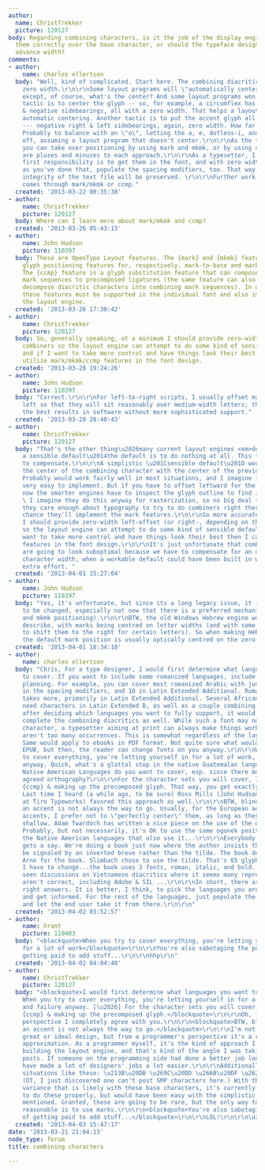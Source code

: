 ```yaml
---
author:
  name: ChristTrekker
  picture: 120127
body: Regarding combining characters, is it the job of the display engine to position
  them correctly over the base character, or should the typeface designer use a negative
  advance width?
comments:
- author:
    name: charles ellertson
  body: "Well, kind of complicated. Start here. The combining diacritics should have
    zero width.\r\n\r\nSome layout programs will \"automatically center\" them --
    except, of course, what's the center? And some layout programs won't. \r\n\r\nOne
    tactic is to center the glyph -- so, for example, a circumflex has equal positive
    & negative sidebearings, all with a zero width. That helps a layout program with
    automatic centering. Another tactic is to put the accent glyph all to the left
    --- negative right & left sidebearings, again, zero width. How far to the left?
    Probably to balance with an \"o\", letting the a, e, dotless-i, and u be a little
    off, assuming a layout program that doesn't center.\r\n\r\nAs the type designer,
    you can take over positioning by using mark and mkmk, or by using ccmp. There
    are pluses and minuses to each approach.\r\n\r\nAs a typesetter, I'd say your
    first responsibility is to get them in the font, and with zero width. As long
    as you've done that, populate the spacing modifiers, too. That way, the syntactical
    integrity of the text file will be preserved. \r\n\r\nFurther work on appearance
    comes through mark/mkmk or ccmp."
  created: '2013-03-22 00:35:38'
- author:
    name: ChristTrekker
    picture: 120127
  body: Where can I learn more about mark/mkmk and ccmp?
  created: '2013-03-26 05:43:13'
- author:
    name: John Hudson
    picture: 110397
  body: These are OpenType Layout features. The {mark} and {mkmk} features are dynamic
    glyph positioning features for, respectively, mark-to-base and mark-to-mark attachments.
    The {ccmp} feature is a glyph substitution feature that can compose combining
    mark sequences to precomposed ligatures (the same feature can also be used to
    decompose diacritic characters into combining mark sequences). In order to work,
    these features must be supported in the individual font and also implemented by
    the layout engine.
  created: '2013-03-26 17:30:42'
- author:
    name: ChristTrekker
    picture: 120127
  body: So, generally speaking, at a minimum I should provide zero-width centered
    combiners so the layout engine can attempt to do some kind of sensible default,
    and if I want to take more control and have things look their best then I can
    utilize mark/mkmk/ccmp features in the font design.
  created: '2013-03-28 19:24:26'
- author:
    name: John Hudson
    picture: 110397
  body: "Correct.\r\n\r\nFor left-to-right scripts, I usually offset marks to the
    left so that they will sit reasonably over medium-width letters; this provides
    the best results in software without more sophisticated support."
  created: '2013-03-28 20:40:43'
- author:
    name: ChristTrekker
    picture: 120127
  body: "That's the other thing\u2026many current layout engines <em>don't</em> have
    a sensible default\u2014the default is to do nothing at all. This forces the designer
    to compensate.\r\n\r\nA simplistic \u201Csensible default\u201D would be align
    the center of the combining character with the center of the previous character.
    Probably would work fairly well in most situations, and I imagine it would be
    very easy to implement. But if you have to offset leftward for the braindead engines,
    now the smarter engines have to inspect the glyph outline to find its \u201Ccenter\u201D.
    \ I imagine they do this anyway for rasterization, so no big deal there, and if
    they care enough about typography to try to do combiners right there's a fair
    chance they'll implement the mark features.\r\n\r\nSo more accurately, at a minimum
    I should provide zero-width left-offset (or right-, depending on the script) combiners
    so the layout engine can attempt to do some kind of sensible default, and if I
    want to take more control and have things look their best then I can utilize mark/mkmk/ccmp
    features in the font design.\r\n\r\nIt's just unfortunate that combined characters
    are going to look suboptimal because we have to compensate for an unknown base
    character width, when a workable default could have been built in with little
    extra effort. "
  created: '2013-04-01 15:27:04'
- author:
    name: John Hudson
    picture: 110397
  body: "Yes, it's unfortunate, but since its a long legacy issue, it isn't likely
    to be changed, especially not now that there is a preferred mechanism (GPOS mark
    and mkmk positioning).\r\n\r\nBTW, the old Windows Hebrew engine works as you
    describe, with marks being centred on letter widths (and with some built in cleverness
    to shift them to the right for certain letters). So when making Hebrew fonts,
    the default mark position is usually optically centred on the zero-width."
  created: '2013-04-01 18:34:18'
- author:
    name: charles ellertson
  body: "Chris, For a type designer, I would first determine what languages you want
    to cover. If you want to include some romanized languages, include that in your
    planning. For example, you can cover most romanized Arabic with just 4 characters
    in the spacing modifiers, and 10 in Latin Extended Additional. Romanized \"Sanskrit\"
    takes more, primarily in Latin Extended Additional. Several African languages
    need characters in Latin Extended B, as well as a couple combining diacritics.\r\n\r\nAnyway,
    after deciding which languages you want to fully support, it would be kind to
    complete the combining diacritics as well. While such a font may not have every
    character, a typesetter aiming at print can always make things work, if there
    aren't too many occurrences. This is somewhat regardless of the layout program.
    Same would apply to ebooks in PDF format. Not quite sure what would happen in
    EPUB, but then, the reader can change fonts on you anyway.\r\n\r\nWhen you try
    to cover everything, you're letting yourself in for a lot of work, and failure
    anyway. Quick, what's a glottal stop in the native Guatemalan language? How many
    Native American Languages do you want to cover, esp. since there may not be an
    agreed orthography?\r\n\r\nFor the character sets you will cover, I prefer using
    {ccmp} & making up the precomposed glyph. That way, you get exactly what you want.
    Last time I heard (a while ago, to be sure) Ross Mills (John Hudson's partner
    at Tiro Typeworks) favored this approach as well.\r\n\r\nBTW, blindly centering
    an accent is not always the way to go. Usually, for the European acute & grave
    accents, I prefer not to \"perfectly center\" them, as long as they aren't too
    shallow. Adam Twardoch has written a nice piece on the use of the ogonek for Polish.
    Probably, but not necessarily, it's OK to use the same ogonek positioning for
    the Native American languages that also use it...\r\n\r\nEverybody but the typesetter
    gets a say. We're doing a book just now where the author insists the \"Greek circumflex\"
    be signaled by an inverted breve rather than the tilde. The book designer chose
    Arno for the book. Slimbach chose to use the tilde. That's 65 glyphs per font
    I have to change...the book uses 3 fonts, roman, italic, and bold...\r\n\r\nI've
    seen discussions on Vietnamese diacritics where it seems many representations
    aren't correct, including Adobe & SIL ...\r\n\r\nIn short, there are no completely
    right answers. It is better, I think, to pick the languages you are going to support,
    and get informed. For the rest of the languages, just populate the combining diacritics
    and let the end user take it from there.\r\n\r\n"
  created: '2013-04-02 03:52:57'
- author:
    name: hrant
    picture: 110403
  body: "<blockquote>When you try to cover everything, you're letting yourself in
    for a lot of work</blockquote>\r\n\r\nYou're also sabotaging the potential of
    getting paid to add stuff...\r\n\r\nhhp\r\n"
  created: '2013-04-02 04:04:40'
- author:
    name: ChristTrekker
    picture: 120127
  body: "<blockquote>I would first determine what languages you want to cover. [\u2026]
    When you try to cover everything, you're letting yourself in for a lot of work,
    and failure anyway. [\u2026] For the character sets you will cover, I prefer using
    {ccmp} & making up the precomposed glyph.</blockquote>\r\n\r\nOh, from the design
    perspective I completely agree with you.\r\n\r\n<blockquote>BTW, blindly centering
    an accent is not always the way to go.</blockquote>\r\n\r\nI'm not saying it's
    great or ideal design, but from a programmer's perspective it's a reasonable first
    approximation. As a programmer myself, it's the kind of approach I'd take when
    building the layout engine, and that's kind of the angle I was taking in these
    posts. If someone on the programming side had done a better job long ago, it would
    have made a lot of designers' jobs a lot easier.\r\n\r\nAdditionally, there's
    situations like these: \u213B\u20DB \u269C\u20DD \u266B\u20DF \u2623\u20E0 \u26BE\u20E2.
    (OT, I just discovered one can't post SMP characters here.) With the even greater
    variance that is likely with these base characters, it's currently even more difficult
    to do these properly, but would have been easy with the simplistic approach I
    mentioned. Granted, these are going to be rare, but the only way to be sure they're
    reasonable is to use marks.\r\n\r\n<blockquote>You're also sabotaging the potential
    of getting paid to add stuff...</blockquote>\r\n\r\nLOL!\r\n\r\n\u2E3B<i>CT</i>"
  created: '2013-04-03 15:47:17'
date: '2013-03-21 21:04:13'
node_type: forum
title: combining characters

---
```

